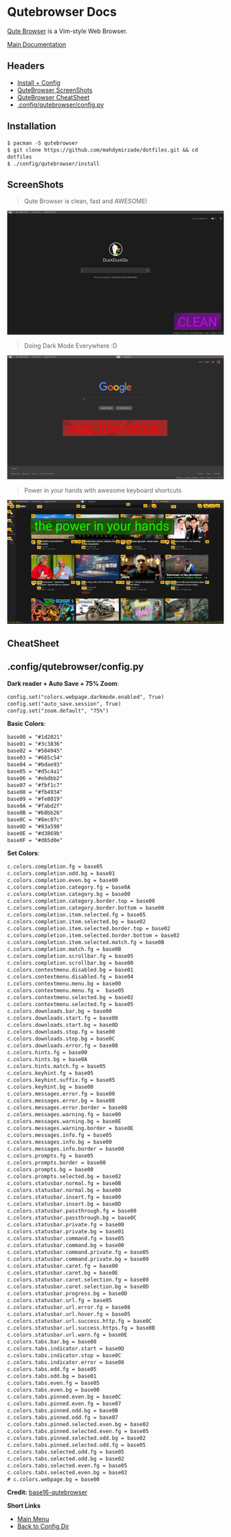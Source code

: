 # Qutebrowser Docs

[Qute Browser](https://qutebrowser.org/) is a Vim-style Web Browser.

[Main Documentation](https://qutebrowser.org/doc/help/configuring.html)

## Headers
- [Install + Config](#installation)
- [QuteBrowser ScreenShots](#screenshots)
- [QuteBrowser CheatSheet](#cheatsheet)
- [.config/qutebrowser/config.py](#configqutebrowserconfigpy)

## Installation
```
$ pacman -S qutebrowser
$ git clone https://github.com/mahdymirzade/dotfiles.git && cd dotfiles
$ ./config/qutebrowser/install
```

## ScreenShots

> Qute Browser is clean, fast and AWESOME!

<img src="img/qb.clean.png" alt="Clean Interface" width="512" height="288">

> Doing Dark Mode Everywhere :D

<img src="img/qb.darkmode.png" alt="Auto Dark Mode" width="512" height="288">

> Power in your hands with awesome keyboard shortcuts

<img src="img/qb.keyboard.png" alt="Keyboard Shortcuts" width="512" height="288">

## CheatSheet

## .config/qutebrowser/config.py

**Dark reader + Auto Save + 75% Zoom**:
```
config.set("colors.webpage.darkmode.enabled", True)
config.set("auto_save.session", True)
config.set("zoom.default", "75%")
```

**Basic Colors**:
```
base00 = "#1d2021"
base01 = "#3c3836"
base02 = "#504945"
base03 = "#665c54"
base04 = "#bdae93"
base05 = "#d5c4a1"
base06 = "#ebdbb2"
base07 = "#fbf1c7"
base08 = "#fb4934"
base09 = "#fe8019"
base0A = "#fabd2f"
base0B = "#b8bb26"
base0C = "#8ec07c"
base0D = "#83a598"
base0E = "#d3869b"
base0F = "#d65d0e"
```

**Set Colors**:
```
c.colors.completion.fg = base05
c.colors.completion.odd.bg = base01
c.colors.completion.even.bg = base00
c.colors.completion.category.fg = base0A
c.colors.completion.category.bg = base00
c.colors.completion.category.border.top = base00
c.colors.completion.category.border.bottom = base00
c.colors.completion.item.selected.fg = base05
c.colors.completion.item.selected.bg = base02
c.colors.completion.item.selected.border.top = base02
c.colors.completion.item.selected.border.bottom = base02
c.colors.completion.item.selected.match.fg = base0B
c.colors.completion.match.fg = base0B
c.colors.completion.scrollbar.fg = base05
c.colors.completion.scrollbar.bg = base00
c.colors.contextmenu.disabled.bg = base01
c.colors.contextmenu.disabled.fg = base04
c.colors.contextmenu.menu.bg = base00
c.colors.contextmenu.menu.fg =  base05
c.colors.contextmenu.selected.bg = base02
c.colors.contextmenu.selected.fg = base05
c.colors.downloads.bar.bg = base00
c.colors.downloads.start.fg = base00
c.colors.downloads.start.bg = base0D
c.colors.downloads.stop.fg = base00
c.colors.downloads.stop.bg = base0C
c.colors.downloads.error.fg = base08
c.colors.hints.fg = base00
c.colors.hints.bg = base0A
c.colors.hints.match.fg = base05
c.colors.keyhint.fg = base05
c.colors.keyhint.suffix.fg = base05
c.colors.keyhint.bg = base00
c.colors.messages.error.fg = base00
c.colors.messages.error.bg = base08
c.colors.messages.error.border = base08
c.colors.messages.warning.fg = base00
c.colors.messages.warning.bg = base0E
c.colors.messages.warning.border = base0E
c.colors.messages.info.fg = base05
c.colors.messages.info.bg = base00
c.colors.messages.info.border = base00
c.colors.prompts.fg = base05
c.colors.prompts.border = base00
c.colors.prompts.bg = base00
c.colors.prompts.selected.bg = base02
c.colors.statusbar.normal.fg = base0B
c.colors.statusbar.normal.bg = base00
c.colors.statusbar.insert.fg = base00
c.colors.statusbar.insert.bg = base0D
c.colors.statusbar.passthrough.fg = base00
c.colors.statusbar.passthrough.bg = base0C
c.colors.statusbar.private.fg = base00
c.colors.statusbar.private.bg = base01
c.colors.statusbar.command.fg = base05
c.colors.statusbar.command.bg = base00
c.colors.statusbar.command.private.fg = base05
c.colors.statusbar.command.private.bg = base00
c.colors.statusbar.caret.fg = base00
c.colors.statusbar.caret.bg = base0E
c.colors.statusbar.caret.selection.fg = base00
c.colors.statusbar.caret.selection.bg = base0D
c.colors.statusbar.progress.bg = base0D
c.colors.statusbar.url.fg = base05
c.colors.statusbar.url.error.fg = base08
c.colors.statusbar.url.hover.fg = base05
c.colors.statusbar.url.success.http.fg = base0C
c.colors.statusbar.url.success.https.fg = base0B
c.colors.statusbar.url.warn.fg = base0E
c.colors.tabs.bar.bg = base00
c.colors.tabs.indicator.start = base0D
c.colors.tabs.indicator.stop = base0C
c.colors.tabs.indicator.error = base08
c.colors.tabs.odd.fg = base05
c.colors.tabs.odd.bg = base01
c.colors.tabs.even.fg = base05
c.colors.tabs.even.bg = base00
c.colors.tabs.pinned.even.bg = base0C
c.colors.tabs.pinned.even.fg = base07
c.colors.tabs.pinned.odd.bg = base0B
c.colors.tabs.pinned.odd.fg = base07
c.colors.tabs.pinned.selected.even.bg = base02
c.colors.tabs.pinned.selected.even.fg = base05
c.colors.tabs.pinned.selected.odd.bg = base02
c.colors.tabs.pinned.selected.odd.fg = base05
c.colors.tabs.selected.odd.fg = base05
c.colors.tabs.selected.odd.bg = base02
c.colors.tabs.selected.even.fg = base05
c.colors.tabs.selected.even.bg = base02
# c.colors.webpage.bg = base00
```

**Credit:** [base16-qutebrowser](https://github.com/theova/base16-qutebrowser)

**Short Links**
- [Main Menu](./../../../../)
- [Back to Config Dir](./../)
